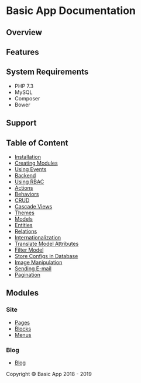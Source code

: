 # Basic App Documentation

## Overview

## Features

## System Requirements

  - PHP 7.3
  - MySQL
  - Composer
  - Bower

## Support

## Table of Content

  - [Installation](#)
  - [Creating Modules](#)
  - [Using Events](#)  
  - [Backend](#)
  - [Using RBAC](#)
  - [Actions](#)
  - [Behaviors](#)
  - [CRUD](#)
  - [Cascade Views](#)
  - [Themes](#)
  - [Models](#)
  - [Entities](#)
  - [Relations](#)
  - [Internationalization](#)
  - [Translate Model Attributes](#)
  - [Filter Model](#)
  - [Store Configs in Database](#) 
  - [Image Manipulation](#)
  - [Sending E-mail](#)
  - [Pagination](#)
  
## Modules

### Site

  - [Pages](#)
  - [Blocks](#)
  - [Menus](#)

### Blog

  - [Blog](#)

Copyright &copy; Basic App 2018 - 2019